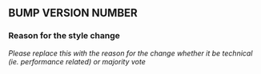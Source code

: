 ## **BUMP VERSION NUMBER**

### Reason for the style change

_Please replace this with the reason for the change whether it be technical (ie. performance related) or majority vote_
